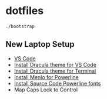 # dotfiles

```
./bootstrap
```

## New Laptop Setup
* [VS Code](https://code.visualstudio.com)
* [Install Dracula theme for VS Code](https://github.com/dracula/visual-studio-code)
* [Install Dracula theme for Terminal](https://github.com/dracula/terminal-app)
* [Install Menlo for Powerline](https://github.com/abertsch/Menlo-for-Powerline)
* [Install Source Code Powerline fonts](https://github.com/powerline/fonts.git)
* Map Caps Lock to Control
